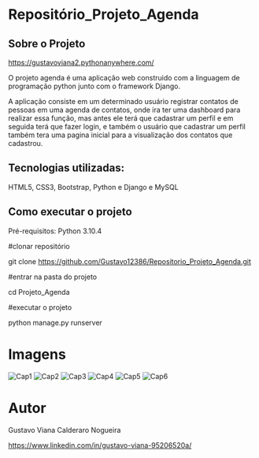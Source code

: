 # Repositório_Projeto_Agenda

## Sobre o Projeto
https://gustavoviana2.pythonanywhere.com/

O projeto agenda é uma aplicação web construido com a linguagem de programação python junto com o framework Django.

A aplicação consiste em um determinado usuário registrar contatos de pessoas em uma agenda de contatos, onde ira ter uma dashboard para realizar essa função, mas antes ele terá que cadastrar um perfil e em seguida terá que fazer login, e também o usuário que cadastrar um perfil também tera uma pagina inicial para a visualização dos contatos que cadastrou.

## Tecnologias utilizadas:
HTML5, CSS3, Bootstrap, Python e Django e MySQL

## Como executar o projeto

Pré-requisitos: Python 3.10.4

#clonar repositório

git clone https://github.com/Gustavo12386/Repositorio_Projeto_Agenda.git

#entrar na pasta do projeto 

cd Projeto_Agenda

#executar o projeto

python manage.py runserver

# Imagens

![Cap1](https://user-images.githubusercontent.com/81700849/186700299-aa8c5064-211b-4d35-9be3-a4ca9168ecd2.PNG)
![Cap2](https://user-images.githubusercontent.com/81700849/186700334-c5451a64-ab4f-46c4-9ab0-f3a3e3ed0934.PNG)
![Cap3](https://user-images.githubusercontent.com/81700849/186700363-e95856dc-de8c-4ef4-aa70-1fff969e7d54.PNG)
![Cap4](https://user-images.githubusercontent.com/81700849/186700399-efb00fe1-8601-4e5b-8cde-6c9339d49ec6.PNG)
![Cap5](https://user-images.githubusercontent.com/81700849/186700435-262c3421-691e-4f2f-9ef7-30d2dc3c3e42.PNG)
![Cap6](https://user-images.githubusercontent.com/81700849/186700461-72e79b23-8fa5-4902-b02e-25f93f6c66a6.PNG)

# Autor

Gustavo Viana Calderaro Nogueira

https://www.linkedin.com/in/gustavo-viana-95206520a/




